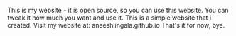 This is my website - it is open source, so you can use this website. 
You can tweak it how much you want and use it. 
This is a simple website that i created.
Visit my website at: aneeshlingala.github.io
That's it for now, bye.
